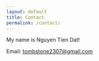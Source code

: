 ```yaml
---
layout: default
title: Contact
permalink: /contact/
---
```


My name is Nguyen Tien Dat!

Email:
<a class="u-email" href="mailto:your-email@example.com">tombstone2307@gmail.com</a>